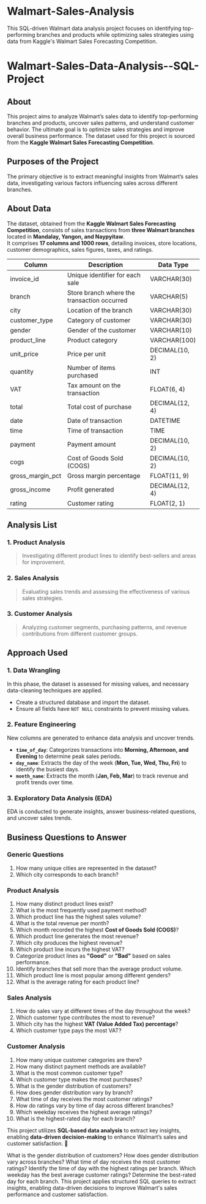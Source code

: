 # Walmart-Sales-Analysis
This SQL-driven Walmart data analysis project focuses on identifying top-performing branches and products while optimizing sales strategies using data from Kaggle's Walmart Sales Forecasting Competition.

# Walmart-Sales-Data-Analysis--SQL-Project  

## About  
This project aims to analyze Walmart’s sales data to identify top-performing branches and products, uncover sales patterns, and understand customer behavior. The ultimate goal is to optimize sales strategies and improve overall business performance. The dataset used for this project is sourced from the **Kaggle Walmart Sales Forecasting Competition**.  

## Purposes of the Project  
The primary objective is to extract meaningful insights from Walmart’s sales data, investigating various factors influencing sales across different branches.  

## About Data  
The dataset, obtained from the **Kaggle Walmart Sales Forecasting Competition**, consists of sales transactions from **three Walmart branches** located in **Mandalay, Yangon, and Naypyitaw**.  
It comprises **17 columns and 1000 rows**, detailing invoices, store locations, customer demographics, sales figures, taxes, and ratings.  

| Column            | Description                                    | Data Type        |  
|-------------------|----------------------------------------------|------------------|  
| invoice_id        | Unique identifier for each sale               | VARCHAR(30)      |  
| branch           | Store branch where the transaction occurred    | VARCHAR(5)       |  
| city             | Location of the branch                        | VARCHAR(30)      |  
| customer_type    | Category of customer                         | VARCHAR(30)      |  
| gender           | Gender of the customer                       | VARCHAR(10)      |  
| product_line     | Product category                              | VARCHAR(100)     |  
| unit_price       | Price per unit                                | DECIMAL(10, 2)   |  
| quantity        | Number of items purchased                     | INT              |  
| VAT              | Tax amount on the transaction                 | FLOAT(6, 4)      |  
| total            | Total cost of purchase                        | DECIMAL(12, 4)   |  
| date             | Date of transaction                          | DATETIME         |  
| time             | Time of transaction                          | TIME             |  
| payment         | Payment amount                                | DECIMAL(10, 2)   |  
| cogs             | Cost of Goods Sold (COGS)                     | DECIMAL(10, 2)   |  
| gross_margin_pct | Gross margin percentage                      | FLOAT(11, 9)     |  
| gross_income     | Profit generated                              | DECIMAL(12, 4)   |  
| rating          | Customer rating                               | FLOAT(2, 1)      |  

## Analysis List  

### 1. Product Analysis  
> Investigating different product lines to identify best-sellers and areas for improvement.  

### 2. Sales Analysis  
> Evaluating sales trends and assessing the effectiveness of various sales strategies.  

### 3. Customer Analysis  
> Analyzing customer segments, purchasing patterns, and revenue contributions from different customer groups.  

## Approach Used  

### **1. Data Wrangling**  
In this phase, the dataset is assessed for missing values, and necessary data-cleaning techniques are applied.  
- Create a structured database and import the dataset.  
- Ensure all fields have `NOT NULL` constraints to prevent missing values.  

### **2. Feature Engineering**  
New columns are generated to enhance data analysis and uncover trends.  
- **`time_of_day`**: Categorizes transactions into **Morning, Afternoon, and Evening** to determine peak sales periods.  
- **`day_name`**: Extracts the day of the week (**Mon, Tue, Wed, Thu, Fri**) to identify the busiest days.  
- **`month_name`**: Extracts the month (**Jan, Feb, Mar**) to track revenue and profit trends over time.  

### **3. Exploratory Data Analysis (EDA)**  
EDA is conducted to generate insights, answer business-related questions, and uncover sales trends.  

## Business Questions to Answer  

### **Generic Questions**  
1. How many unique cities are represented in the dataset?  
2. Which city corresponds to each branch?  

### **Product Analysis**  
1. How many distinct product lines exist?  
2. What is the most frequently used payment method?  
3. Which product line has the highest sales volume?  
4. What is the total revenue per month?  
5. Which month recorded the highest **Cost of Goods Sold (COGS)**?  
6. Which product line generates the most revenue?  
7. Which city produces the highest revenue?  
8. Which product line incurs the highest VAT?  
9. Categorize product lines as **"Good"** or **"Bad"** based on sales performance.  
10. Identify branches that sell more than the average product volume.  
11. Which product line is most popular among different genders?  
12. What is the average rating for each product line?  

### **Sales Analysis**  
1. How do sales vary at different times of the day throughout the week?  
2. Which customer type contributes the most to revenue?  
3. Which city has the highest **VAT (Value Added Tax) percentage**?  
4. Which customer type pays the most VAT?  

### **Customer Analysis**  
1. How many unique customer categories are there?  
2. How many distinct payment methods are available?  
3. What is the most common customer type?  
4. Which customer type makes the most purchases?  
5. What is the gender distribution of customers?  
6. How does gender distribution vary by branch?  
7. What time of day receives the most customer ratings?  
8. How do ratings vary by time of day across different branches?  
9. Which weekday receives the highest average ratings?  
10. What is the highest-rated day for each branch?  

This project utilizes **SQL-based data analysis** to extract key insights, enabling **data-driven decision-making** to enhance Walmart’s sales and customer satisfaction. 🚀  

What is the gender distribution of customers?
How does gender distribution vary across branches?
What time of day receives the most customer ratings?
Identify the time of day with the highest ratings per branch.
Which weekday has the best average customer ratings?
Determine the best-rated day for each branch.
This project applies structured SQL queries to extract insights, enabling data-driven decisions to improve Walmart's sales performance and customer satisfaction.
